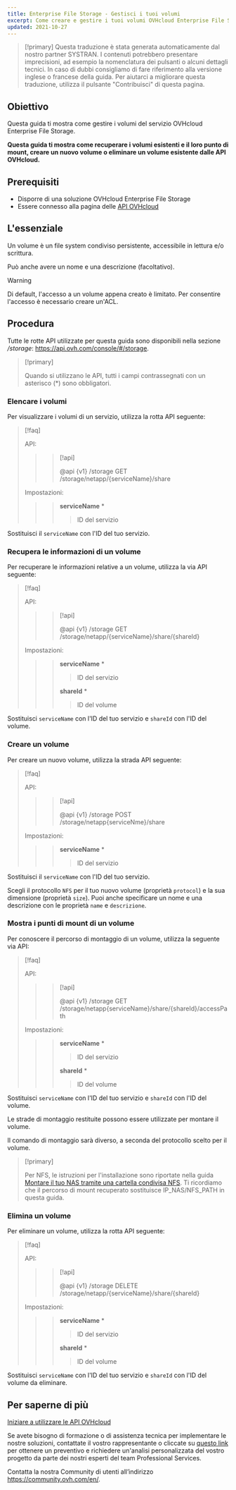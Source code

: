 ```yaml
---
title: Enterprise File Storage - Gestisci i tuoi volumi
excerpt: Come creare e gestire i tuoi volumi OVHcloud Enterprise File Storage utilizzando le API OVHcloud
updated: 2021-10-27
---
```


> [!primary]
> Questa traduzione è stata generata automaticamente dal nostro partner SYSTRAN. I contenuti potrebbero presentare imprecisioni, ad esempio la nomenclatura dei pulsanti o alcuni dettagli tecnici. In caso di dubbi consigliamo di fare riferimento alla versione inglese o francese della guida. Per aiutarci a migliorare questa traduzione, utilizza il pulsante "Contribuisci" di questa pagina.
>

## Obiettivo

Questa guida ti mostra come gestire i volumi del servizio OVHcloud Enterprise File Storage.

**Questa guida ti mostra come recuperare i volumi esistenti e il loro punto di mount, creare un nuovo volume o eliminare un volume esistente dalle API OVHcloud.**

## Prerequisiti

- Disporre di una soluzione OVHcloud Enterprise File Storage
- Essere connesso alla pagina delle [API OVHcloud](https://api.ovh.com/)

## L'essenziale

Un volume è un file system condiviso persistente, accessibile in lettura e/o scrittura.

Può anche avere un nome e una descrizione (facoltativo).

> [!warning]
>
> Di default, l'accesso a un volume appena creato è limitato. Per consentire l'accesso è necessario creare un'ACL.
>

## Procedura

Tutte le rotte API utilizzate per questa guida sono disponibili nella sezione */storage*: <https://api.ovh.com/console/#/storage>.

> [!primary]
>
> Quando si utilizzano le API, tutti i campi contrassegnati con un asterisco (\*) sono obbligatori.
>

### Elencare i volumi

Per visualizzare i volumi di un servizio, utilizza la rotta API seguente:

> [!faq]
>
> API:
>
>> > [!api]
>> >
>> > @api {v1} /storage GET /storage/netapp/{serviceName}/share
>> >
>>
>
> Impostazioni:
>
>> > **serviceName** *
>> >
>> >> ID del servizio
>> >
>

Sostituisci il `serviceName` con l'ID del tuo servizio.

### Recupera le informazioni di un volume

Per recuperare le informazioni relative a un volume, utilizza la via API seguente:

> [!faq]
>
> API:
>
>> > [!api]
>> >
>> > @api {v1} /storage GET /storage/netapp/{serviceName}/share/{shareId}
>> >
>>
>
> Impostazioni:
>
>> > **serviceName** *
>> >
>> >> ID del servizio
>> >
>> > **shareId** *
>> >
>> >> ID del volume
>

Sostituisci `serviceName` con l'ID del tuo servizio e `shareId` con l'ID del volume.

### Creare un volume

Per creare un nuovo volume, utilizza la strada API seguente:

> [!faq]
>
> API:
>
>> > [!api]
>> >
>> > @api {v1} /storage POST /storage/netapp{serviceNme}/share
>> >
>>
>
> Impostazioni:
>
>> > **serviceName** *
>> >
>> >> ID del servizio
>> >
>

Sostituisci il `serviceName` con l'ID del tuo servizio.

Scegli il protocollo `NFS` per il tuo nuovo volume (proprietà `protocol`) e la sua dimensione (proprietà `size`).
Puoi anche specificare un nome e una descrizione con le proprietà `name` e `descrizione`.

### Mostra i punti di mount di un volume

Per conoscere il percorso di montaggio di un volume, utilizza la seguente via API:

> [!faq]
>
> API:
>
>> > [!api]
>> >
>> > @api {v1} /storage GET /storage/netapp{serviceName}/share/{shareId}/accessPath
>> >
>>
>
> Impostazioni:
>
>> > **serviceName** *
>> >
>> >> ID del servizio
>> >
>> > **shareId** *
>> >
>> >> ID del volume
>

Sostituisci `serviceName` con l'ID del tuo servizio e `shareId` con l'ID del volume.

Le strade di montaggio restituite possono essere utilizzate per montare il volume.

Il comando di montaggio sarà diverso, a seconda del protocollo scelto per il volume.  

> [!primary]
>
> Per NFS, le istruzioni per l'installazione sono riportate nella guida [Montare il tuo NAS tramite una cartella condivisa NFS](nas_nfs1.).
> Ti ricordiamo che il percorso di mount recuperato sostituisce IP_NAS/NFS_PATH in questa guida.
>  

### Elimina un volume

Per eliminare un volume, utilizza la rotta API seguente:  

> [!faq]
>
> API:
>
>> > [!api]
>> >
>> > @api {v1} /storage DELETE /storage/netapp/{serviceName}/share/{shareId}
>> >
>>
>
> Impostazioni:
>
>> > **serviceName** *
>> >
>> >> ID del servizio
>> >
>> > **shareId** *
>> >
>> >> ID del volume
>

Sostituisci `serviceName` con l'ID del tuo servizio e `shareId` con l'ID del volume da eliminare.

## Per saperne di più

[Iniziare a utilizzare le API OVHcloud](first-steps1.)

Se avete bisogno di formazione o di assistenza tecnica per implementare le nostre soluzioni, contattate il vostro rappresentante o cliccate su [questo link](https://www.ovhcloud.com/it/professional-services/) per ottenere un preventivo e richiedere un'analisi personalizzata del vostro progetto da parte dei nostri esperti del team Professional Services.

Contatta la nostra Community di utenti all’indirizzo <https://community.ovh.com/en/>.
